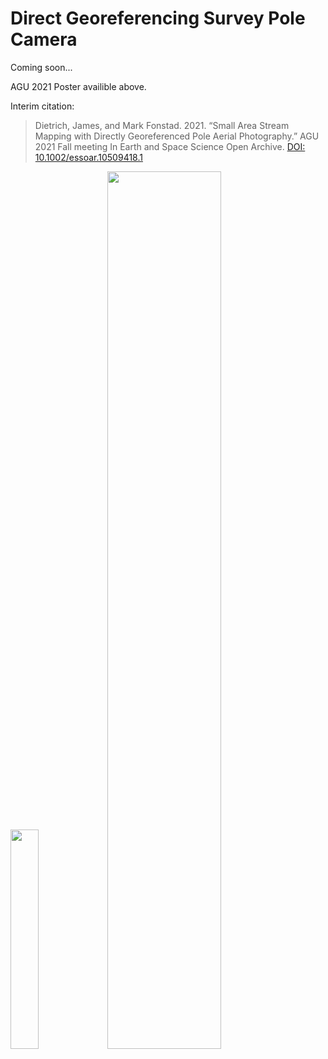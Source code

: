 # Direct Georeferencing Survey Pole Camera

Coming soon...

AGU 2021 Poster availible above.

Interim citation:
> Dietrich, James, and Mark Fonstad. 2021. “Small Area Stream Mapping with Directly Georeferenced Pole Aerial Photography.” AGU 2021 Fall meeting In Earth and Space Science Open Archive. [DOI: 10.1002/essoar.10509418.1](https://doi.org/10.1002/essoar.10509418.1)

<img src="https://github.com/geojames/PoleCam/blob/main/images/PXL_20210403_200113376.jpg"  width="30%"> <img src="https://github.com/geojames/PoleCam/blob/main/images/Dietrich_AGU_2021_preview.jpg"  width="60%">
